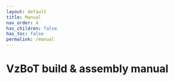 ```yaml
---
layout: default
title: Manual
nav_order: 4
has_children: false
has_toc: false
permalink: /manual
---
```


# VzBoT build &amp; assembly manual